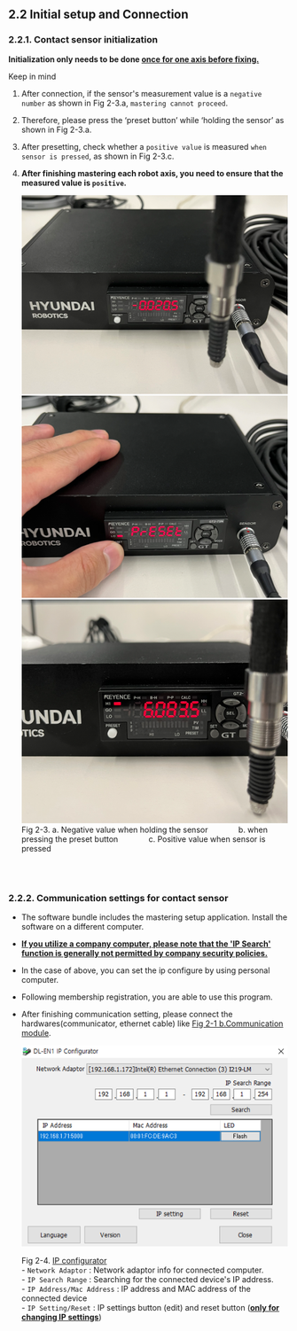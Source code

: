 ## 2.2 Initial setup and Connection
### 2.2.1. Contact sensor initialization
**Initialization only needs to be done <u>once for one axis before fixing.</u>**   

Keep in mind

1) After connection, if the sensor's measurement value is a `negative number` as shown in Fig 2-3.a, `mastering cannot proceed`.  
2) Therefore, please press the ‘preset button’ while ‘holding the sensor’ as shown in Fig 2-3.a.  
3) After presetting, check whether a `positive value` is measured `when sensor is pressed`, as shown in Fig 2-3.c.  
4) **After finishing mastering each robot axis, you need to ensure that the measured value is `positive`.**

    <div>
    <img src="../../_assets/06_preset.PNG" style="max-height: 20vh;">
    <img src="../../_assets/09_preset_pressed.PNG" style="max-height: 20vh;">
    <img src="../../_assets/07_pressed.PNG" style="max-height: 20vh;"><br>
    Fig 2-3. a. Negative value when holding the sensor 
    &nbsp;&nbsp;&nbsp;&nbsp;&nbsp;&nbsp;&nbsp;&nbsp;&nbsp;&nbsp;&nbsp;&nbsp;
    b. when pressing the preset button
    &nbsp;&nbsp;&nbsp;&nbsp;&nbsp;&nbsp;&nbsp;&nbsp;&nbsp;&nbsp;&nbsp;&nbsp;
    c. Positive value when sensor is pressed
    </div>

<br>
<br>

### 2.2.2. Communication settings for contact sensor
- The software bundle includes the mastering setup application. Install the software on a different computer.
- **<u>If you utilize a company computer, please note that the 'IP Search' function is generally not permitted by company security policies.</u>**
- In the case of above, you can set the ip configure by using personal computer.
- Following membership registration, you are able to use this program.
- After finishing communication setting, please connect the hardwares(communicator, ethernet cable) like [Fig 2-1 b.Communication module](../1-kit_description/README.md).

    <div>
    <img src="../../_assets/08_ip_configuration.PNG" style="max-height: 30vh;">

    Fig 2-4. [IP configurator](https://www.keyence.co.kr/download/download/confirmation/?dlAssetId=AS_135945&dlSeriesId=&dlModelId=&dlLangId=&dlLangType=en-GB)
    <br>- `Network Adaptor` : Network adaptor info for connected computer.
    <br>- `IP Search Range` : Searching for the connected device's IP address.
    <br>- `IP Address/Mac Address` : IP address and MAC address of the connected device
    <br>- `IP Setting/Reset` : IP settings button (edit) and reset button (<u>**only for changing IP settings**</u>)
    </div>
